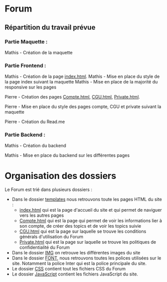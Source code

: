 # Forum

## Répartition du travail prévue

### Partie Maquette  :

Mathis - Création de la maquette

### Partie Frontend :

Mathis - Création de la page [index.html](https://github.com/MathisGredtYnov/GREDT_MONFORTE_Forum/blob/main/FRONTEND/template/index.html).
Mathis - Mise en place du style de la page index suivant la maquette
Mathis - Mise en place de la majorité du responsive sur les pages

Pierre - Création des pages [Compte.html](https://github.com/MathisGredtYnov/GREDT_MONFORTE_Forum/blob/main/FRONTEND/template/Compte.html), [CGU.html](https://github.com/MathisGredtYnov/GREDT_MONFORTE_Forum/blob/main/FRONTEND/template/Compte.html), [Private.html](https://github.com/MathisGredtYnov/GREDT_MONFORTE_Forum/blob/main/FRONTEND/template/Compte.html).

Pierre - Mise en place du style des pages compte, CGU et private suivant la maquette

Pierre - Création du Read.me

### Partie Backend :

Mathis - Création du backend

Mathis - Mise en place du backend sur les différentes pages

# Organisation des dossiers

Le Forum est trié dans plusieurs dossiers :

* Dans le dossier [templates](https://github.com/MathisGredtYnov/GREDT_MONFORTE_Forum/blob/main/FRONTEND/template/Compte.html) nous retrouvons toute les pages HTML du site :
  * [index.html](https://github.com/MathisGredtYnov/GREDT_MONFORTE_Forum/blob/main/FRONTEND/template/index.html) qui est la page d'accueil du site et qui permet de naviguer vers les autres pages
  * [Compte.html](https://github.com/MathisGredtYnov/GREDT_MONFORTE_Forum/blob/main/FRONTEND/template/Compte.html) qui est la page qui permet de voir les informations lier à son compte, de créer des topics et de voir les topics suivie
  * [CGU.html](https://github.com/MathisGredtYnov/GREDT_MONFORTE_Forum/blob/main/FRONTEND/template/Compte.html) qui est la page sur laquelle se trouve les conditions générals d'utilisation du Forum
  * [Private.html](https://github.com/MathisGredtYnov/GREDT_MONFORTE_Forum/blob/main/FRONTEND/template/Compte.html) qui est la page sur laquelle se trouve les politiques de confidentialité du Forum
* Dans le dossier [IMG](https://github.com/MathisGredtYnov/GREDT_MONFORTE_Forum/blob/main/FRONTEND/template/Compte.html) on retrouve les différentes images du site
* Dans le dossier [FONT](https://github.com/MathisGredtYnov/GREDT_MONFORTE_Forum/tree/main/FRONTEND/ASSETS/FONT), nous retrouvons toutes les polices utilisées sur le site. Notamment la
  police Inter qui est la police principale du site.
* Le dossier [CSS](https://github.com/MathisGredtYnov/GREDT_MONFORTE_Forum/tree/main/FRONTEND/CSS) contient tout les fichiers CSS du Forum
* Le dossier [JavaScript](https://github.com/MathisGredtYnov/GREDT_MONFORTE_Forum/tree/main/FRONTEND/JS) contient les fichiers JavaScript du site.
